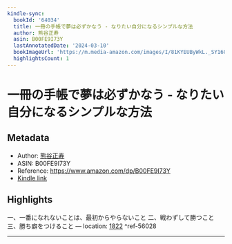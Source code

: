 ```yaml
---
kindle-sync:
  bookId: '64034'
  title: 一冊の手帳で夢は必ずかなう - なりたい自分になるシンプルな方法
  author: 熊谷正寿
  asin: B00FE9I73Y
  lastAnnotatedDate: '2024-03-10'
  bookImageUrl: 'https://m.media-amazon.com/images/I/81KYEUByWkL._SY160.jpg'
  highlightsCount: 1
---
```

# 一冊の手帳で夢は必ずかなう - なりたい自分になるシンプルな方法
## Metadata
* Author: [熊谷正寿](https://www.amazon.comundefined)
* ASIN: B00FE9I73Y
* Reference: https://www.amazon.com/dp/B00FE9I73Y
* [Kindle link](kindle://book?action=open&asin=B00FE9I73Y)

## Highlights
一、一番になれないことは、最初からやらないこと 二、戦わずして勝つこと 三、勝ち癖をつけること — location: [1822](kindle://book?action=open&asin=B00FE9I73Y&location=1822) ^ref-56028

---
